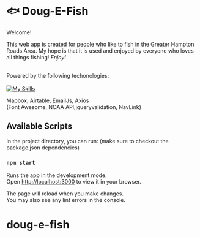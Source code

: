 # :fish: Doug-E-Fish


<p id='pageTitle'>Welcome!</p>
This web app is created for people who like to fish in the Greater Hampton Roads Area.
My hope is that it is used and enjoyed by everyone who loves all things fishing! <i>Enjoy!</i>
<br></br>

Powered by the following techonologies: \
\
[![My Skills](https://skills.thijs.gg/icons?i=react,js,html,css,bootstrap,nodejs)](https://skills.thijs.gg)

Mapbox, Airtable, EmailJs, Axios \
(Font Awesome, NOAA API,jqueryvalidation,  NavLink)

## Available Scripts

In the project directory, you can run:   (make sure to checkout the package.json dependencies)

### `npm start`

Runs the app in the development mode.\
Open [http://localhost:3000](http://localhost:3000) to view it in your browser.

The page will reload when you make changes.\
You may also see any lint errors in the console.







# doug-e-fish
